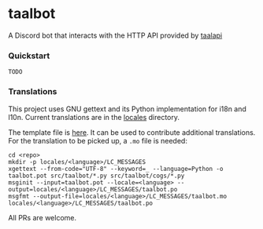 # taalbot

A Discord bot that interacts with the HTTP API provided by [taalapi](https://github.com/ThePib/taalapi)

### Quickstart

```
TODO
```

### Translations

This project uses GNU gettext and its Python implementation for i18n and l10n.
Current translations are in the [locales](locales) directory.

The template file is [here](taalbot.pot). It can be used to contribute additional translations.
For the translation to be picked up, a `.mo` file is needed:

```console
cd <repo>
mkdir -p locales/<language>/LC_MESSAGES
xgettext --from-code="UTF-8" --keyword=_ --language=Python -o taalbot.pot src/taalbot/*.py src/taalbot/cogs/*.py
msginit --input=taalbot.pot --locale=<language> --output=locales/<language>/LC_MESSAGES/taalbot.po
msgfmt --output-file=locales/<language>/LC_MESSAGES/taalbot.mo locales/<language>/LC_MESSAGES/taalbot.po
```

All PRs are welcome.
